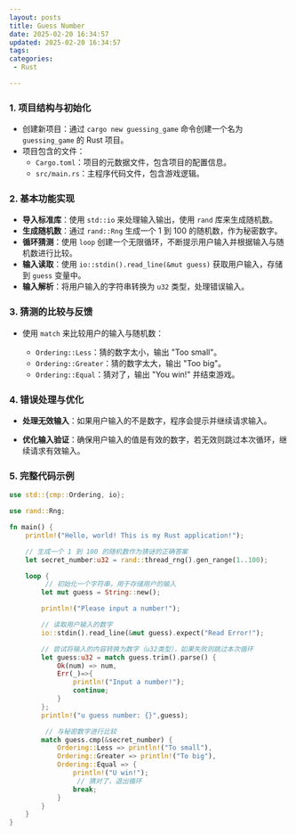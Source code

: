 ```yaml
---
layout: posts
title: Guess Number
date: 2025-02-20 16:34:57
updated: 2025-02-20 16:34:57
tags: 
categories: 
 - Rust

---
```


### 1. **项目结构与初始化**

- 创建新项目：通过 `cargo new guessing_game` 命令创建一个名为 `guessing_game` 的 Rust 项目。
- 项目包含的文件：
  - `Cargo.toml`：项目的元数据文件，包含项目的配置信息。
  - `src/main.rs`：主程序代码文件，包含游戏逻辑。

### 2. **基本功能实现**

- **导入标准库**：使用 `std::io` 来处理输入输出，使用 `rand` 库来生成随机数。
- **生成随机数**：通过 `rand::Rng` 生成一个 1 到 100 的随机数，作为秘密数字。
- **循环猜测**：使用 `loop` 创建一个无限循环，不断提示用户输入并根据输入与随机数进行比较。
- **输入读取**：使用 `io::stdin().read_line(&mut guess)` 获取用户输入，存储到 `guess` 变量中。
- **输入解析**：将用户输入的字符串转换为 `u32` 类型，处理错误输入。

### 3. **猜测的比较与反馈**

- 使用 `match` 来比较用户的输入与随机数：

  - `Ordering::Less`：猜的数字太小，输出 "Too small"。
  - `Ordering::Greater`：猜的数字太大，输出 "Too big"。
  - `Ordering::Equal`：猜对了，输出 "You win!" 并结束游戏。

### 4. **错误处理与优化**

- **处理无效输入**：如果用户输入的不是数字，程序会提示并继续请求输入。

- **优化输入验证**：确保用户输入的值是有效的数字，若无效则跳过本次循环，继续请求有效输入。

### 5. **完整代码示例**

```rust
use std::{cmp::Ordering, io};

use rand::Rng;

fn main() {
    println!("Hello, world! This is my Rust application!");

    // 生成一个 1 到 100 的随机数作为猜谜的正确答案
    let secret_number:u32 = rand::thread_rng().gen_range(1..100);

    loop {
         // 初始化一个字符串，用于存储用户的输入
        let mut guess = String::new();

        println!("Please input a number!");

        // 读取用户输入的数字
        io::stdin().read_line(&mut guess).expect("Read Error!");

        // 尝试将输入的内容转换为数字（u32类型），如果失败则跳过本次循环
        let guess:u32 = match guess.trim().parse() {
            Ok(num) => num,
            Err(_)=>{
                println!("Input a number!");
                continue;
            }
        };
        println!("u guess number: {}",guess);

         // 与秘密数字进行比较
        match guess.cmp(&secret_number) {
            Ordering::Less => println!("To small"),
            Ordering::Greater => println!("To big"),
            Ordering::Equal => {
                println!("U win!");
                 // 猜对了，退出循环
                break;
            }
        }
    }
}
```

